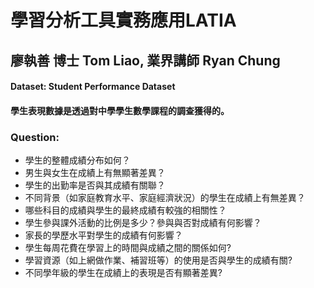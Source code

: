 # 學習分析工具實務應用LATIA
## 廖執善 博士 Tom Liao, 	業界講師 Ryan Chung
#### Dataset: Student Performance Dataset
#### 學生表現數據是透過對中學學生數學課程的調查獲得的。  
### Question:
* 學生的整體成績分布如何？  
* 男生與女生在成績上有無顯著差異？  
* 學生的出勤率是否與其成績有關聯？  
* 不同背景（如家庭教育水平、家庭經濟狀況）的學生在成績上有無差異？  
* 哪些科目的成績與學生的最終成績有較強的相關性？  
* 學生參與課外活動的比例是多少？參與與否對成績有何影響？  
* 家長的學歷水平對學生的成績有何影響？  
* 學生每周花費在學習上的時間與成績之間的關係如何?  
* 學習資源（如上網做作業、補習班等）的使用是否與學生的成績有關?  
* 不同學年級的學生在成績上的表現是否有顯著差異?  
